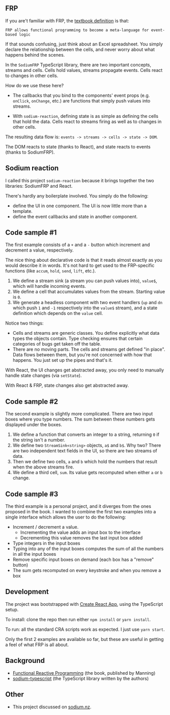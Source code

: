 ## FRP

If you are't familiar with FRP, the [textbook definition](https://manning-content.s3.amazonaws.com/download/b/82db892-a770-433c-b32a-2ec56b6f49da/SC-01.pdf) is that:

    FRP allows functional programming to become a meta-language for event-based logic

If that sounds confusing, just think about an Excel spreadsheet. You simply declare the relationship between the cells, and never worry about what happens behind the scenes.

In the `SodiumFRP` TypeScript library, there are two important concepts, streams and cells. Cells hold values, streams propagate events. Cells react to changes in other cells.

How do we use these here?

- The callbacks that you bind to the components' event props (e.g. `onClick`, `onChange`, etc.) are functions that simply push values into streams.

- With `sodium-reaction`, defining state is as simple as defining the cells that hold the data. Cells react to streams firing as well as to changes in other cells.

The resulting data flow is:  `events -> streams -> cells -> state -> DOM`.

The DOM reacts to state (thanks to React), and state reacts to events (thanks to SodiumFRP).

## Sodium reaction

I called this project `sodium-reaction` because it brings together the two libraries: SodiumFRP and React.

There's hardly any boilerplate involved. You simply do the following:

- define the UI in one component. The UI is now little more than a template.
- define the event callbacks and state in another component.

## Code sample #1
The first example consists of a `+` and a `-` button which increment and decrement a value, respectively.

The nice thing about declarative code is that it reads almost exactly as you would describe it in words. It's not hard to get used to the FRP-specific functions (like `accum`, `hold`, `send`, `lift`, etc.).
1. We define a stream sink (a stream you can push values into), `value$`, which will handle incoming events.
2. We define a cell that accumulates values from the stream. Starting value is `0`.
3. We generate a headless component with two event handlers (`up` and `dn` which push `1` and `-1` respectively into the `value$` stream), and a state definition which depends on the `value` cell.

Notice two things:
- Cells and streams are generic classes. You define explicitly what data types the objects contain. Type checking ensures that certain categories of bugs get taken off the table.
- There are no moving parts. The cells and streams get defined "in place". Data flows between them, but you're not concerned with how that happens. You just set up the pipes and that's it.

With React, the UI changes get abstracted away, you only need to manually handle state changes (via `setState`).

With React & FRP, state changes also get abstracted away.

## Code sample #2
The second example is slightly more complicated. There are two input boxes where you type numbers. The sum between these numbers gets displayed under the boxes.

1. We define a function that converts an integer to a string, returning `0` if the string isn't a number.
2. We define two `StreamSink<string>` objects, `a$` and `b$`. Why two? There are two independent text fields in the UI, so there are two streams of data.
3. Then we define two cells, `a` and `b` which hold the numbers that result when the above streams fire.
4. We define a third cell, `sum`. Its value gets recomputed when either `a` or `b` change.

## Code sample #3

The third example is a personal project, and it diverges from the ones proposed in the book. I wanted to combine the first two examples into a single interface which allows the user to do the following:
- Increment / decrement a value.
    - Incrementing the value adds an input box to the interface
    - Decrementing this value removes the last input box added
- Type integers in the input boxes
- Typing into any of the input boxes computes the sum of all the numbers in all the input boxes
- Remove specific input boxes on demand (each box has a "remove" button)
- The sum gets recomputed on every keystroke and when you remove a box

## Development

The project was bootstrapped with [Create React App](https://github.com/facebook/create-react-app), using the TypeScript setup.

To install: clone the repo then run either `npm install` or `yarn install`.

To run: all the standard CRA scripts work as expected. I just use `yarn start`.

Only the first 2 examples are available so far, but these are useful in getting a feel of what FRP is all about.

## Background
- [Functional Reactive Programming](https://www.manning.com/books/functional-reactive-programming) (the book, published by Manning)
- [sodium-typescript](https://github.com/SodiumFRP/sodium-typescript) (the TypeScript library written by the authors)

## Other
- This project discussed on [sodium.nz](http://sodium.nz/t/sodiumfrp-react-sodium-reaction/344).
